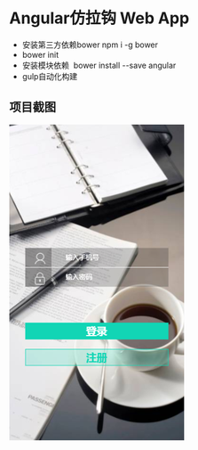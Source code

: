 # Angular仿拉钩 Web App
- 安装第三方依赖bower npm i -g bower
- bower init
- 安装模块依赖  bower install --save angular
- gulp自动化构建
## 项目截图
![Login](https://github.com/TianylCandy/Angular-LaGou-Web-App/blob/master/src/image/login.png)
